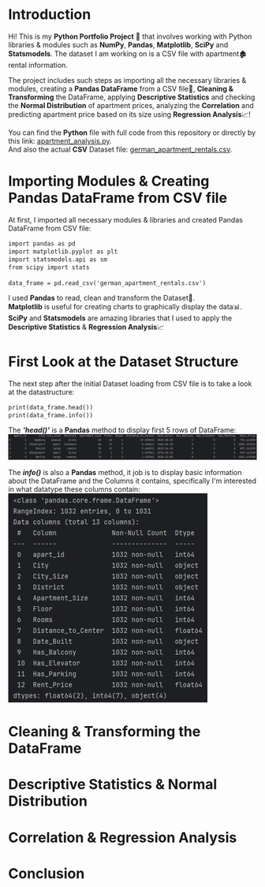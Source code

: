 # Introduction

Hi! This is my **Python Portfolio Project** 🐉 that involves working with Python
libraries & modules such as **NumPy**, **Pandas**, **Matplotlib**, **SciPy** 
and **Statsmodels**. The dataset I am working on is a CSV file with apartment🏚️ rental information.


The project includes such steps as importing all the necessary libraries & modules, creating a 
**Pandas DataFrame** from a CSV file📅, **Cleaning & Transforming** the DataFrame, applying **Descriptive
Statistics** and checking the **Normal Distribution** of apartment prices, analyzing the **Correlation**
and predicting apartment price based on its size using **Regression Analysis**📈!

You can find the **Python** file with full code from this repository or directly by this link: [apartment_analysis.py](apartment_analysis.py).  
And also the actual **CSV** Dataset file: [german_apartment_rentals.csv](german_apartment_rentals.csv).

# Importing Modules & Creating Pandas DataFrame from CSV file

At first, I imported all necessary modules & libraries and created Pandas DataFrame from CSV file:

```
import pandas as pd
import matplotlib.pyplot as plt
import statsmodels.api as sm
from scipy import stats

data_frame = pd.read_csv('german_apartment_rentals.csv')
```

I used **Pandas** to read, clean and transform the Dataset📅.  
**Matplotlib** is useful for creating charts to graphically display the data📊.  
**SciPy** and **Statsmodels** are amazing libraries that I used to apply the 
**Descriptive Statistics** & **Regression Analysis**📈

# First Look at the Dataset Structure

The next step after the initial Dataset loading from CSV file is to take a look at the datastructure:
```
print(data_frame.head())
print(data_frame.info())
```
The **_'head()'_** is a **Pandas** method to display first 5 rows of DataFrame:
![1_first_five_rows.png](assets%2F1_first_five_rows.png)

The **_info()_** is also a **Pandas** method, it job is to display basic information about the DataFrame and the Columns it contains,
specifically I'm interested in what datatype these columns contain:
![2_dataframe_info.png](assets%2F2_dataframe_info.png)



# Cleaning & Transforming the DataFrame

# Descriptive Statistics & Normal Distribution

# Correlation & Regression Analysis

# Conclusion